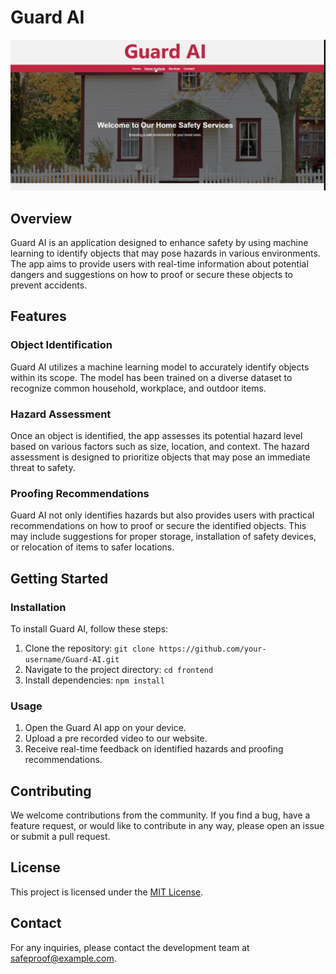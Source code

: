 # Guard AI
[![Watch the video](https://github.com/tanmay1501/ProofIt/blob/main/Thumbnail.jpg)](https://youtu.be/BZGVyYhEMF4)

## Overview

Guard AI is an application designed to enhance safety by using machine learning to identify objects that may pose hazards in various environments. The app aims to provide users with real-time information about potential dangers and suggestions on how to proof or secure these objects to prevent accidents.

## Features

### Object Identification

Guard AI utilizes a machine learning model to accurately identify objects within its scope. The model has been trained on a diverse dataset to recognize common household, workplace, and outdoor items.

### Hazard Assessment

Once an object is identified, the app assesses its potential hazard level based on various factors such as size, location, and context. The hazard assessment is designed to prioritize objects that may pose an immediate threat to safety.

### Proofing Recommendations

Guard AI not only identifies hazards but also provides users with practical recommendations on how to proof or secure the identified objects. This may include suggestions for proper storage, installation of safety devices, or relocation of items to safer locations.

## Getting Started

### Installation

To install Guard AI, follow these steps:

1. Clone the repository: `git clone https://github.com/your-username/Guard-AI.git`
2. Navigate to the project directory: `cd frontend`
3. Install dependencies: `npm install`

### Usage

1. Open the Guard AI app on your device.
2. Upload a pre recorded video to our website.
4. Receive real-time feedback on identified hazards and proofing recommendations.

## Contributing

We welcome contributions from the community. If you find a bug, have a feature request, or would like to contribute in any way, please open an issue or submit a pull request.

## License

This project is licensed under the [MIT License](LICENSE).

## Contact

For any inquiries, please contact the development team at safeproof@example.com.
